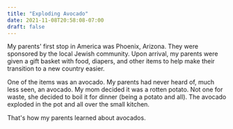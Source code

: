 ```yaml
---
title: "Exploding Avocado"
date: 2021-11-08T20:58:08-07:00
draft: false
---
```


My parents' first stop in America was Phoenix, Arizona. They were
sponsored by the local Jewish community. Upon arrival, my parents were given a
gift basket with food, diapers, and other items to help make their transition
to a new country easier.

One of the items was an avocado. My parents had never heard of, much less seen,
an avocado. My mom decided it was a rotten potato. Not one for waste, she
decided to boil it for dinner (being a potato and all). The avocado exploded
in the pot and all over the small kitchen.

That's how my parents learned about avocados.
